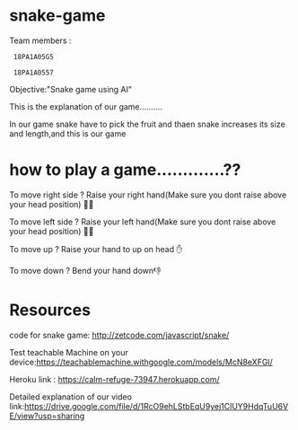 # snake-game

Team members :

     18PA1A05G5

     18PA1A0557 

Objective:"Snake game using AI"

This is the explanation of our game..........

In our game snake have to pick the fruit and thaen snake increases its size and length,and this is our game

# how to play a game.............??

To move right side ? Raise your right hand(Make sure you dont raise above your head position) 🙋‍♀️

To move left side ? Raise your left hand(Make sure you dont raise above your head position) 🙋‍♀️

To move up ? Raise your hand  to up on head ✋

To move down ? Bend your hand down👎

# Resources 
code for snake game:  http://zetcode.com/javascript/snake/

Test teachable Machine on your device:https://teachablemachine.withgoogle.com/models/McN8eXFGl/

Heroku link : https://calm-refuge-73947.herokuapp.com/

Detailed explanation of our video link:https://drive.google.com/file/d/1RcO9ehLStbEqU9yej1ClUY9HdqTuU6VE/view?usp=sharing
